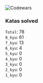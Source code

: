![Codewars](https://www.codewars.com/users/PheRum/badges/large)

### Katas solved

`Total`: 78 \
`8_kyu`: 61 \
`7_kyu`: 13 \
`6_kyu`: 4 \
`5_kyu`: 0 \
`4_kyu`: 0 \
`3_kyu`: 0 \
`2_kyu`: 0 \
`1_kyu`: 0
